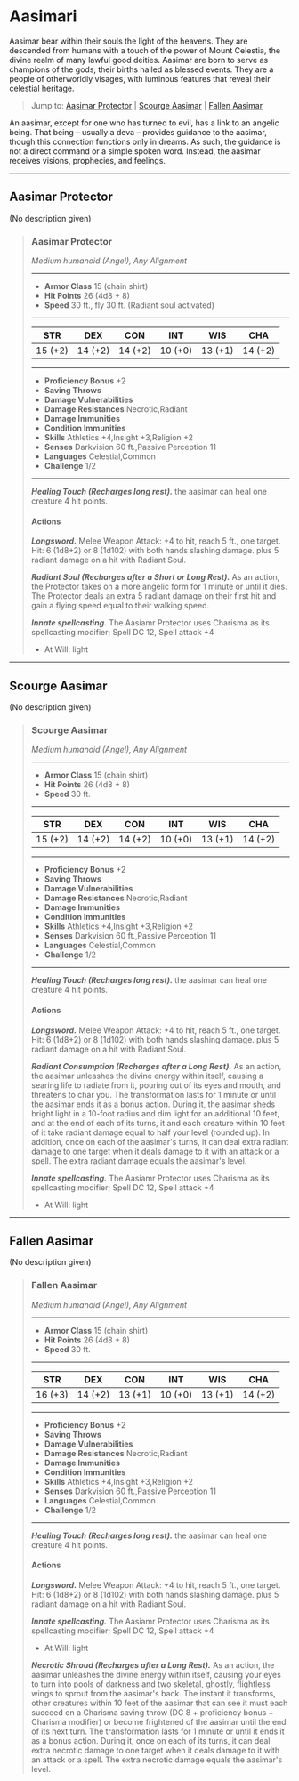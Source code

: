 # Aasimari
Aasimar bear within their souls the light of the heavens. They are descended from humans with a touch of the power of Mount Celestia, the divine realm of many lawful good deities. Aasimar are born to serve as champions of the gods, their births hailed as blessed events. They are a people of otherworldly visages, with luminous features that reveal their celestial heritage.

> Jump to: [Aasimar Protector](#aasimar-protector) | [Scourge Aasimar](#scourge-aasimar) | [Fallen Aasimar](#fallen-aasimar)

An aasimar, except for one who has turned to evil, has a link to an angelic being. That being – usually a deva – provides guidance to the aasimar, though this connection functions only in dreams. As such, the guidance is not a direct command or a simple spoken word. Instead, the aasimar receives visions, prophecies, and feelings.

---

## Aasimar Protector
(No description given)

>### Aasimar Protector
>*Medium humanoid  (Angel), Any Alignment*
>___
>- **Armor Class** 15 (chain shirt)
>- **Hit Points** 26 (4d8 + 8)
>- **Speed** 30 ft., fly 30 ft. (Radiant soul activated)
>___
>|**STR**|**DEX**|**CON**|**INT**|**WIS**|**CHA**|
>|:---:|:---:|:---:|:---:|:---:|:---:|
>|15 (+2)|14 (+2)|14 (+2)|10 (+0)|13 (+1)|14 (+2)|
>
>___
>- **Proficiency Bonus** +2
>- **Saving Throws** 
>- **Damage Vulnerabilities** 
>- **Damage Resistances** Necrotic,Radiant
>- **Damage Immunities** 
>- **Condition Immunities** 
>- **Skills** Athletics +4,Insight +3,Religion +2
>- **Senses** Darkvision 60 ft.,Passive Perception 11
>- **Languages** Celestial,Common
>- **Challenge** 1/2
>___
>***Healing Touch (Recharges long rest).*** the aasimar can heal one creature 4 hit points.
>
>#### Actions
>***Longsword.*** Melee Weapon Attack: +4 to hit, reach 5 ft., one target. Hit: 6 (1d8+2) or 8 (1d102) with both hands slashing damage. plus 5 radiant damage on a hit with Radiant Soul.
>
>***Radiant Soul (Recharges after a Short or Long Rest).*** As an action, the Protector takes on a more angelic form for 1 minute or until it dies. The Protector deals an extra 5 radiant damage on their first hit and gain a flying speed equal to their walking speed.
>
>***Innate spellcasting.*** The Aasiamr Protector uses Charisma as its spellcasting modifier; Spell DC 12, Spell attack +4
>* At Will: light
>

---

## Scourge Aasimar
(No description given)

>### Scourge Aasimar
>*Medium humanoid  (Angel), Any Alignment*
>___
>- **Armor Class** 15 (chain shirt)
>- **Hit Points** 26 (4d8 + 8)
>- **Speed** 30 ft.
>___
>|**STR**|**DEX**|**CON**|**INT**|**WIS**|**CHA**|
>|:---:|:---:|:---:|:---:|:---:|:---:|
>|15 (+2)|14 (+2)|14 (+2)|10 (+0)|13 (+1)|14 (+2)|
>
>___
>- **Proficiency Bonus** +2
>- **Saving Throws** 
>- **Damage Vulnerabilities** 
>- **Damage Resistances** Necrotic,Radiant
>- **Damage Immunities** 
>- **Condition Immunities** 
>- **Skills** Athletics +4,Insight +3,Religion +2
>- **Senses** Darkvision 60 ft.,Passive Perception 11
>- **Languages** Celestial,Common
>- **Challenge** 1/2
>___
>***Healing Touch (Recharges long rest).*** the aasimar can heal one creature 4 hit points.
>
>#### Actions
>***Longsword.*** Melee Weapon Attack: +4 to hit, reach 5 ft., one target. Hit: 6 (1d8+2) or 8 (1d102) with both hands slashing damage. plus 5 radiant damage on a hit with Radiant Soul.
>
>***Radiant Consumption (Recharges after a Long Rest).*** As an action, the aasimar unleashes the divine energy within itself, causing a searing life to radiate from it, pouring out of its eyes and mouth, and threatens to char you. The transformation lasts for 1 minute or until the aasimar ends it as a bonus action. During it, the aasimar sheds bright light in a 10-foot radius and dim light for an additional 10 feet, and at the end of each of its turns, it and each creature within 10 feet of it take radiant damage equal to half your level (rounded up). In addition, once on each of the aasimar's turns, it can deal extra radiant damage to one target when it deals damage to it with an attack or a spell. The extra radiant damage equals the aasimar's level.
>
>***Innate spellcasting.*** The Aasiamr Protector uses Charisma as its spellcasting modifier; Spell DC 12, Spell attack +4
>* At Will: light
>

---

## Fallen Aasimar
(No description given)

>### Fallen Aasimar
>*Medium humanoid  (Angel), Any Alignment*
>___
>- **Armor Class** 15 (chain shirt)
>- **Hit Points** 26 (4d8 + 8)
>- **Speed** 30 ft.
>___
>|**STR**|**DEX**|**CON**|**INT**|**WIS**|**CHA**|
>|:---:|:---:|:---:|:---:|:---:|:---:|
>|16 (+3)|14 (+2)|13 (+1)|10 (+0)|13 (+1)|14 (+2)|
>
>___
>- **Proficiency Bonus** +2
>- **Saving Throws** 
>- **Damage Vulnerabilities** 
>- **Damage Resistances** Necrotic,Radiant
>- **Damage Immunities** 
>- **Condition Immunities** 
>- **Skills** Athletics +4,Insight +3,Religion +2
>- **Senses** Darkvision 60 ft.,Passive Perception 11
>- **Languages** Celestial,Common
>- **Challenge** 1/2
>___
>***Healing Touch (Recharges long rest).*** the aasimar can heal one creature 4 hit points.
>
>#### Actions
>***Longsword.*** Melee Weapon Attack: +4 to hit, reach 5 ft., one target. Hit: 6 (1d8+2) or 8 (1d102) with both hands slashing damage. plus 5 radiant damage on a hit with Radiant Soul.
>
>***Innate spellcasting.*** The Aasiamr Protector uses Charisma as its spellcasting modifier; Spell DC 12, Spell attack +4
>* At Will: light
>
>***Necrotic Shroud (Recharges after a Long Rest).*** As an action, the aasimar unleashes the divine energy within itself, causing your eyes to turn into pools of darkness and two skeletal, ghostly, flightless wings to sprout from the aasimar's back. The instant it transforms, other creatures within 10 feet of the aasimar that can see it must each succeed on a Charisma saving throw (DC 8 + proficiency bonus + Charisma modifier) or become frightened of the aasimar until the end of its next turn. The transformation lasts for 1 minute or until it ends it as a bonus action. During it, once on each of its turns, it can deal extra necrotic damage to one target when it deals damage to it with an attack or a spell. The extra necrotic damage equals the aasimar's level.
>
